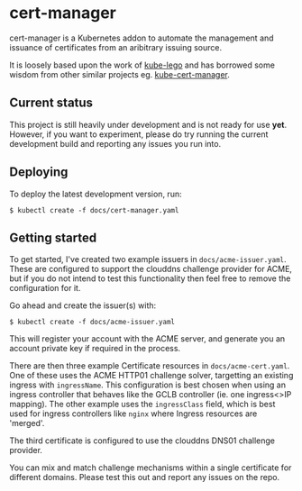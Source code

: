 # cert-manager

cert-manager is a Kubernetes addon to automate the management and issuance of
certificates from an aribitrary issuing source.

It is loosely based upon the work of [kube-lego](https://github.com/jetstack/kube-lego)
and has borrowed some wisdom from other similar projects eg.
[kube-cert-manager](https://github.com/PalmStoneGames/kube-cert-manager).

## Current status

This project is still heavily under development and is not ready for use
**yet**. However, if you want to experiment, please do try running the current
development build and reporting any issues you run into.

## Deploying

To deploy the latest development version, run:

```
$ kubectl create -f docs/cert-manager.yaml
```

## Getting started

To get started, I've created two example issuers in `docs/acme-issuer.yaml`.
These are configured to support the clouddns challenge provider for ACME, but
if you do not intend to test this functionality then feel free to remove the
configuration for it.

Go ahead and create the issuer(s) with:

```
$ kubectl create -f docs/acme-issuer.yaml
```

This will register your account with the ACME server, and generate you an
account private key if required in the process.

There are then three example Certificate resources in `docs/acme-cert.yaml`.
One of these uses the ACME HTTP01 challenge solver, targetting an existing
ingress with `ingressName`. This configuration is best chosen when using an
ingress controller that behaves like the GCLB controller (ie. one ingress<>IP
mapping). The other example uses the `ingressClass` field, which is best used
for ingress controllers like `nginx` where Ingress resources are 'merged'.

The third certificate is configured to use the clouddns DNS01 challenge
provider.

You can mix and match challenge mechanisms within a single certificate for
different domains. Please test this out and report any issues on the repo.
